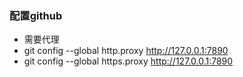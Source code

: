 ### 配置github
- 需要代理 
- git config --global http.proxy http://127.0.0.1:7890
- git config --global https.proxy http://127.0.0.1:7890
  